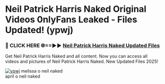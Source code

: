 # Neil Patrick Harris Naked Original Videos 0nlyFans Leaked - Files Updated! (ypwj)

<h3>🔴 CLICK HERE 🌐==►► <a href="https://tinyurl.com/up5wt9bj" rel="nofollow">Neil Patrick Harris Naked Updated Files</a></h3>

Get Neil Patrick Harris Naked and all content. Now you can access all videos and pictures of Neil Patrick Harris Naked. New Updated Files 2025!

[![ypwj](https://i.imgur.com/ABiUzMV.gif)](https://tinyurl.com/up5wt9bj)
melissa o neil naked<br>
april o neil naked
